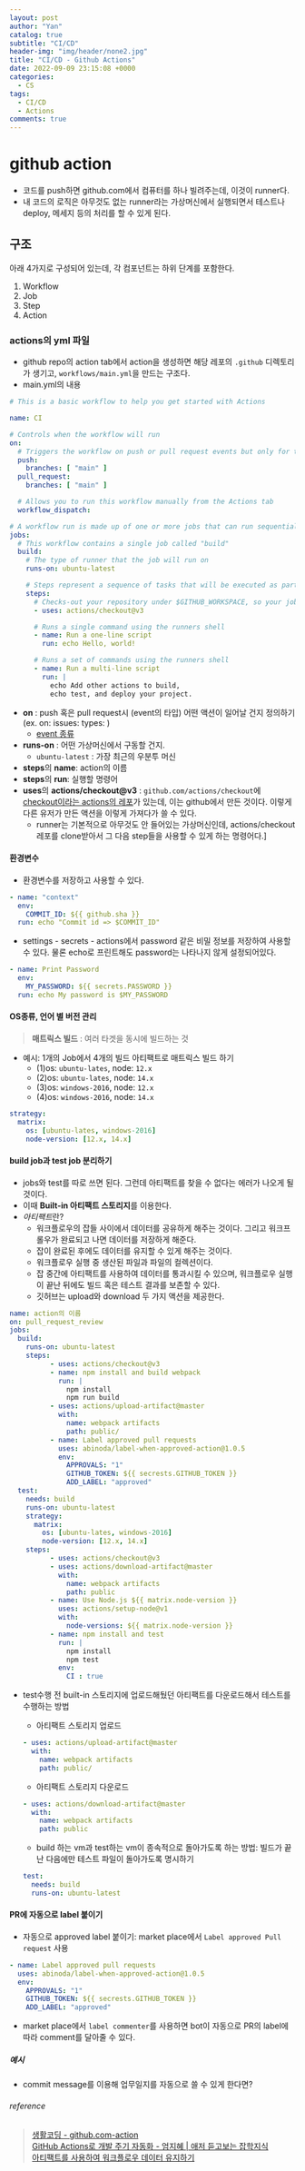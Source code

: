 ```yaml
---
layout: post
author: "Yan"
catalog: true
subtitle: "CI/CD"
header-img: "img/header/none2.jpg"
title: "CI/CD - Github Actions"
date: 2022-09-09 23:15:08 +0000
categories:
  - CS
tags:
  - CI/CD
  - Actions
comments: true
---
```


# github action

- 코드를 push하면 github.com에서 컴퓨터를 하나 빌려주는데, 이것이 runner다.
- 내 코드의 로직은 아무것도 없는 runner라는 가상머신에서 실행되면서 테스트나 deploy, 메세지 등의 처리를 할 수 있게 된다.

## 구조
아래 4가지로 구성되어 있는데, 각 컴포넌트는 하위 단계를 포함한다.
1. Workflow
2. Job
3. Step
4. Action

### actions의 yml 파일 

- github repo의 action tab에서 action을 생성하면 해당 레포의 `.github` 디렉토리가 생기고, `workflows/main.yml`을 만드는 구조다.
- main.yml의 내용

```yml
# This is a basic workflow to help you get started with Actions

name: CI

# Controls when the workflow will run
on:
  # Triggers the workflow on push or pull request events but only for the "main" branch
  push:
    branches: [ "main" ]
  pull_request:
    branches: [ "main" ]

  # Allows you to run this workflow manually from the Actions tab
  workflow_dispatch:

# A workflow run is made up of one or more jobs that can run sequentially or in parallel
jobs:
  # This workflow contains a single job called "build"
  build:
    # The type of runner that the job will run on
    runs-on: ubuntu-latest

    # Steps represent a sequence of tasks that will be executed as part of the job
    steps:
      # Checks-out your repository under $GITHUB_WORKSPACE, so your job can access it
      - uses: actions/checkout@v3

      # Runs a single command using the runners shell
      - name: Run a one-line script
        run: echo Hello, world!

      # Runs a set of commands using the runners shell
      - name: Run a multi-line script
        run: |
          echo Add other actions to build,
          echo test, and deploy your project.
```
  - **on** : push 혹은 pull request시 (event의 타입) 어떤 액션이 일어날 건지 정의하기 (ex. on: issues: types: )
    - [event 종류](https://docs.github.com/en/actions/using-workflows/events-that-trigger-workflows)
  - **runs-on** : 어떤 가상머신에서 구동할 건지. 
    - `ubuntu-latest` : 가장 최근의 우분투 머신
  - **steps**의 **name**: action의 이름
  - **steps**의 **run**: 실행할 명령어
  - **uses**의 **actions/checkout@v3** : `github.com/actions/checkout`에 [checkout이라는 actions의 레포](https://github.com/actions/checkout)가 있는데, 이는 github에서 만든 것이다. 이렇게 다른 유저가 만든 액션을 이렇게 가져다가 쓸 수 있다.
    - runner는 기본적으로 아무것도 안 들어있는 가상머신인데, actions/checkout 레포를 clone받아서 그 다음 step들을 사용할 수 있게 하는 명령어다.]
  

#### 환경변수

- 환경변수를 저장하고 사용할 수 있다.

```yml
- name: "context"
  env: 
    COMMIT_ID: ${{ github.sha }}
  run: echo "Commit id => $COMMIT_ID"
```

- settings - secrets - actions에서 password 같은 비밀 정보를 저장하여 사용할 수 있다. 물론 echo로 프린트해도 password는 나타나지 않게 설정되어있다.

```yml
- name: Print Password
  env: 
    MY_PASSWORD: ${{ secrets.PASSWORD }}
  run: echo My password is $MY_PASSWORD
```

#### OS종류, 언어 별 버전 관리

> **매트릭스 빌드** : 여러 타겟을 동시에 빌드하는 것  

- 예시: 1개의 Job에서 4개의 빌드 아티팩트로 매트릭스 빌드 하기 
  - (1)os: `ubuntu-lates`, node: `12.x`
  - (2)os: `ubuntu-lates`, node: `14.x`
  - (3)os: `windows-2016`, node: `12.x`
  - (4)os: `windows-2016`, node: `14.x`

```yml
strategy:
  matrix:
    os: [ubuntu-lates, windows-2016]
    node-version: [12.x, 14.x]
```

#### build job과 test job 분리하기

- jobs와 test를 따로 쓰면 된다. 그런데 아티팩트를 찾을 수 없다는 에러가 나오게 될 것이다.
- 이때 **Built-in 아티팩트 스토리지**를 이용한다.
- *아티팩트*란?
  - 워크플로우의 잡들 사이에서 데이터를 공유하게 해주는 것이다. 그리고 워크프롤우가 완료되고 나면 데이터를 저장하게 해준다.
  - 잡이 완료된 후에도 데이터를 유지할 수 있게 해주는 것이다.
  - 워크플로우 실행 중 생산된 파일과 파일의 컬렉션이다.
  - 잡 중간에 아티팩트를 사용하여 데이터를 통과시킬 수 있으며, 워크플로우 실행이 끝난 뒤에도 빌드 혹은 테스트 결과를 보존할 수 있다.
  - 깃허브는 upload와 download 두 가지 액션을 제공한다.

```yml
name: action의 이름
on: pull_request_review
jobs:
  build:
    runs-on: ubuntu-latest
    steps:
          - uses: actions/checkout@v3
          - name: npm install and build webpack
            run: |
              npm install
              npm run build
          - uses: actions/upload-artifact@master
            with:
              name: webpack artifacts
              path: public/
          - name: Label approved pull requests
            uses: abinoda/label-when-approved-action@1.0.5
            env:
              APPROVALS: "1"
              GITHUB_TOKEN: ${{ secrests.GITHUB_TOKEN }}
              ADD_LABEL: "approved"
  test:
    needs: build
    runs-on: ubuntu-latest
    strategy:
      matrix:
        os: [ubuntu-lates, windows-2016]
        node-version: [12.x, 14.x]
    steps:
          - uses: actions/checkout@v3
          - uses: actions/download-artifact@master
            with:
              name: webpack artifacts
              path: public
          - name: Use Node.js ${{ matrix.node-version }}
            uses: actions/setup-node@v1
            with:
              node-versions: ${{ matrix.node-version }}
          - name: npm install and test
            run: |
              npm install
              npm test
            env: 
              CI : true
```

- test수행 전 built-in 스토리지에 업로드해뒀던 아티팩트를 다운로드해서 테스트를 수행하는 방법
  - 아티팩트 스토리지 업로드

  ```yml
  - uses: actions/upload-artifact@master
    with:
      name: webpack artifacts
      path: public/
  ```
  
  - 아티팩트 스토리지 다운로드
  
  ```yml
  - uses: actions/download-artifact@master
    with:
      name: webpack artifacts
      path: public
  ```
  
  - build 하는 vm과 test하는 vm이 종속적으로 돌아가도록 하는 방법: 빌드가 끝난 다음에만 테스트 파일이 돌아가도록 명시하기

  ```yml
  test:
    needs: build
    runs-on: ubuntu-latest
  ```

#### PR에 자동으로 label 붙이기

- 자동으로 approved label 붙이기: market place에서 `Label approved Pull request` 사용

```yml
- name: Label approved pull requests
  uses: abinoda/label-when-approved-action@1.0.5
  env:
    APPROVALS: "1"
    GITHUB_TOKEN: ${{ secrests.GITHUB_TOKEN }}
    ADD_LABEL: "approved"
```

- market place에서 `label commenter`를 사용하면 bot이 자동으로 PR의 label에 따라 comment를 달아줄 수 있다.


##### 예시
- commit message를 이용해 업무일지를 자동으로 쓸 수 있게 한다면?


###### reference

> [생활코딩 - github.com-action](https://youtu.be/uBOdEEzjxzE)  
> [GitHub Actions로 개발 주기 자동화 - 엄지혜 | 애저 듣고보는 잡학지식](https://youtube.com/playlist?list=PLDZRZwFT9Wkt19Ox35Ir2A7CyNIWG96Nm)  
> [아티팩트를 사용하여 워크플로우 데이터 유지하기](https://techwell.wooritech.com/docs/github-action/config-wf/artifacts/)